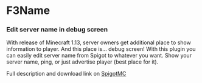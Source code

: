 # F3Name
### Edit server name in debug screen​
With release of Minecraft 1.13, server owners get additional place to show information to player. And this place is... debug screen!
With this plugin you can easily edit server name from Spigot to whatever you want. Show your server name, ping, or just advertise player (best place for it).

Full description and download link on [SpigotMC](https://www.spigotmc.org/resources/f3name-rename-your-server-in-debug-screen.58997/)
